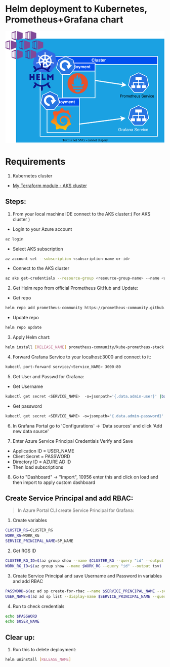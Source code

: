 <p align="center">
<h1>Helm deployment to Kubernetes, Prometheus+Grafana chart</h1>
<img src="https://github.com/Joska99/joska/blob/main/kubernetes/k8s-prom/diagram.drawio.svg">

<h1> Requirements </h1>

1. Kubernetes cluster
- [My Terraform module - AKS cluster](https://github.com/Joska99/joska/tree/main/terraform/modules/tf-aks-la) 

<h2> Steps: </h2>

1. From your local machine IDE connect to the AKS cluster:( For AKS cluster )
- Login to your Azure account
```Bash
az login
```
- Select AKS subscription
```Bash
az account set --subscription <subscription-name-or-id>
```
- Connect to the AKS cluster
```bash
az aks get-credentials --resource-group <resource-group-name> --name <aks-cluster-name>
```

2. Get Helm repo from official Prometheus GitHub and Update:
- Get repo
```Bash
helm repo add prometheus-community https://prometheus-community.github.io/helm-charts
```
- Update repo
```bash
helm repo update
```

3. Apply Helm chart:
```Bash
helm install [RELEASE_NAME] prometheus-community/kube-prometheus-stack
```

4. Forward Grafana Service to your localhost:3000 and connect to it:
```bash
kubectl port-forward service/<Service_NAME> 3000:80
```

5. Get User and Passwd for Grafana:
- Get Username
```bash
kubectl get secret <SERVICE_NAME>  -o=jsonpath='{.data.admin-user}' |base64 -d 
```
- Get password
```bash
kubectl get secret <SERVICE_NAME> -o=jsonpath='{.data.admin-password}' |base64 -d
```

6. In Grafana Portal go to 'Configurations' -> 'Data sources' and click 'Add new data source'

7. Enter Azure Service Principal Credentials Verify and Save
- Application ID = USER_NAME
- Client Secret = PASSWORD
- Directory ID = AZURE AD ID
- Then load subscriptions

8. Go to "Dashboard" -> "Import", 10956 enter this and click on load and then import to apply custom dashboard


<h2> Create Service Principal and add RBAC:</h2>

> In Azure Portal CLI create Service Principal for Grafana:
1. Create variables
``` Bash
CLUSTER_RG=CLUSTER_RG
WORK_RG=WORK_RG
SERVICE_PRINCIPAL_NAME=SP_NAME
```
2. Get RGS ID
```Bash
CLUSTER_RG_ID=$(az group show --name $CLUSTER_RG --query "id" --output tsv)
WORK_RG_ID=$(az group show --name $WORK_RG --query "id" --output tsv)
```
3. Create Service Principal and save Username and Password in variables and add RBAC
```Bash
PASSWORD=$(az ad sp create-for-rbac --name $SERVICE_PRINCIPAL_NAME --scopes $CLUSTER_RG_ID --role="Monitoring Reader" --query "password" --output tsv)
USER_NAME=$(az ad sp list --display-name $SERVICE_PRINCIPAL_NAME --query "[].appId" --output tsv)
```
4. Run to check credentials
```Bash
echo $PASSWORD
echo $USER_NAME
``` 

<h2>Clear up:</h2>

1. Run this to delete deployment:
```bash
helm uninstall [RELEASE_NAME]
```